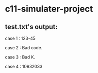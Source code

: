 # c11-simulater-project

## test.txt's output:

case 1 : 123-45

case 2 : Bad code.

case 3 : Bad K.

case 4 : 10932033
